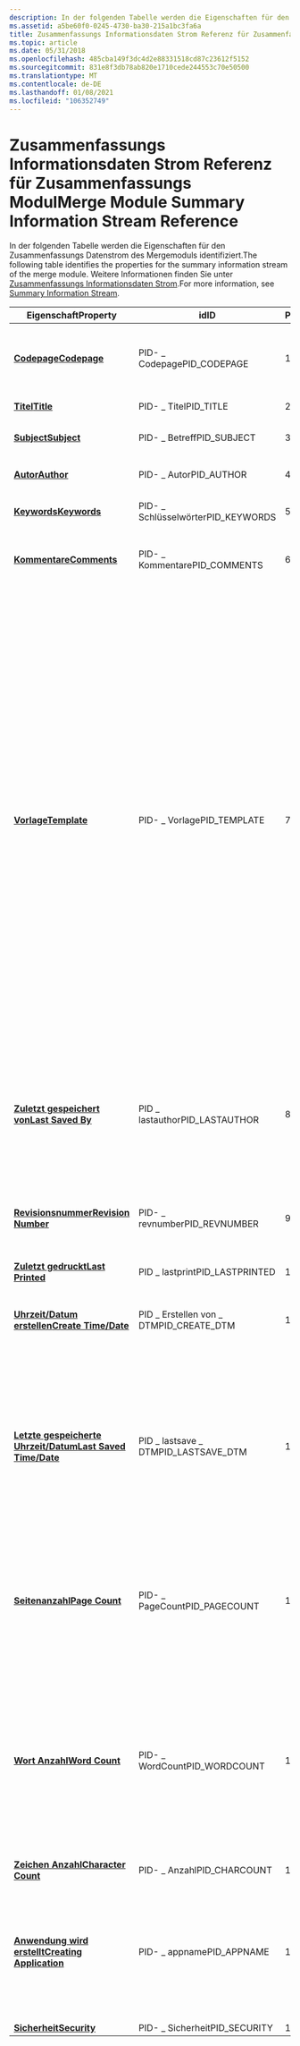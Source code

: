 ```yaml
---
description: In der folgenden Tabelle werden die Eigenschaften für den Zusammenfassungs Datenstrom des Mergemoduls identifiziert. Weitere Informationen finden Sie unter Zusammenfassungs Informationsdaten Strom.
ms.assetid: a5be60f0-0245-4730-ba30-215a1bc3fa6a
title: Zusammenfassungs Informationsdaten Strom Referenz für Zusammenfassungs Modul
ms.topic: article
ms.date: 05/31/2018
ms.openlocfilehash: 485cba149f3dc4d2e88331518cd87c23612f5152
ms.sourcegitcommit: 831e8f3db78ab820e1710cede244553c70e50500
ms.translationtype: MT
ms.contentlocale: de-DE
ms.lasthandoff: 01/08/2021
ms.locfileid: "106352749"
---
```

# <a name="merge-module-summary-information-stream-reference"></a><span data-ttu-id="884d7-104">Zusammenfassungs Informationsdaten Strom Referenz für Zusammenfassungs Modul</span><span class="sxs-lookup"><span data-stu-id="884d7-104">Merge Module Summary Information Stream Reference</span></span>

<span data-ttu-id="884d7-105">In der folgenden Tabelle werden die Eigenschaften für den Zusammenfassungs Datenstrom des Mergemoduls identifiziert.</span><span class="sxs-lookup"><span data-stu-id="884d7-105">The following table identifies the properties for the summary information stream of the merge module.</span></span> <span data-ttu-id="884d7-106">Weitere Informationen finden Sie unter [Zusammenfassungs Informationsdaten Strom](summary-information-stream.md).</span><span class="sxs-lookup"><span data-stu-id="884d7-106">For more information, see [Summary Information Stream](summary-information-stream.md).</span></span>



| <span data-ttu-id="884d7-107">Eigenschaft</span><span class="sxs-lookup"><span data-stu-id="884d7-107">Property</span></span>                                                     | <span data-ttu-id="884d7-108">id</span><span class="sxs-lookup"><span data-stu-id="884d7-108">ID</span></span>                 | <span data-ttu-id="884d7-109">PID</span><span class="sxs-lookup"><span data-stu-id="884d7-109">PID</span></span> | <span data-ttu-id="884d7-110">type</span><span class="sxs-lookup"><span data-stu-id="884d7-110">Type</span></span>         | <span data-ttu-id="884d7-111">BESCHREIBUNG</span><span class="sxs-lookup"><span data-stu-id="884d7-111">Description</span></span>                                                                                                                                                                                                                                                                                                                                                                                                                                                                                                                                                                      |
|--------------------------------------------------------------|--------------------|-----|--------------|----------------------------------------------------------------------------------------------------------------------------------------------------------------------------------------------------------------------------------------------------------------------------------------------------------------------------------------------------------------------------------------------------------------------------------------------------------------------------------------------------------------------------------------------------------------------------------|
| [<span data-ttu-id="884d7-112">**Codepage**</span><span class="sxs-lookup"><span data-stu-id="884d7-112">**Codepage**</span></span>](codepage-summary.md)                         | <span data-ttu-id="884d7-113">PID- \_ Codepage</span><span class="sxs-lookup"><span data-stu-id="884d7-113">PID\_CODEPAGE</span></span>      | <span data-ttu-id="884d7-114">1</span><span class="sxs-lookup"><span data-stu-id="884d7-114">1</span></span>   | <span data-ttu-id="884d7-115">VT \_ I2</span><span class="sxs-lookup"><span data-stu-id="884d7-115">VT\_I2</span></span>       | <span data-ttu-id="884d7-116">Gibt die Codepage an, mit der die Zusammenfassungs Informationen angezeigt werden.</span><span class="sxs-lookup"><span data-stu-id="884d7-116">Identifies the code page used to display the summary information.</span></span>                                                                                                                                                                                                                                                                                                                                                                                                                                                                                                                |
| [<span data-ttu-id="884d7-117">**Titel**</span><span class="sxs-lookup"><span data-stu-id="884d7-117">**Title**</span></span>](title-summary.md)                               | <span data-ttu-id="884d7-118">PID- \_ Titel</span><span class="sxs-lookup"><span data-stu-id="884d7-118">PID\_TITLE</span></span>         | <span data-ttu-id="884d7-119">2</span><span class="sxs-lookup"><span data-stu-id="884d7-119">2</span></span>   | <span data-ttu-id="884d7-120">VT \_ LPSTR</span><span class="sxs-lookup"><span data-stu-id="884d7-120">VT\_LPSTR</span></span>    | <span data-ttu-id="884d7-121">"Mergemodul".</span><span class="sxs-lookup"><span data-stu-id="884d7-121">"merge module".</span></span>                                                                                                                                                                                                                                                                                                                                                                                                                                                                                                                                                                  |
| [<span data-ttu-id="884d7-122">**Subject**</span><span class="sxs-lookup"><span data-stu-id="884d7-122">**Subject**</span></span>](subject-summary.md)                           | <span data-ttu-id="884d7-123">PID- \_ Betreff</span><span class="sxs-lookup"><span data-stu-id="884d7-123">PID\_SUBJECT</span></span>       | <span data-ttu-id="884d7-124">3</span><span class="sxs-lookup"><span data-stu-id="884d7-124">3</span></span>   | <span data-ttu-id="884d7-125">VT \_ LPSTR</span><span class="sxs-lookup"><span data-stu-id="884d7-125">VT\_LPSTR</span></span>    | <span data-ttu-id="884d7-126">[**ProductName**](productname.md) -Eigenschaft.</span><span class="sxs-lookup"><span data-stu-id="884d7-126">[**ProductName**](productname.md) property.</span></span>                                                                                                                                                                                                                                                                                                                                                                                                                                                                                                                                     |
| [<span data-ttu-id="884d7-127">**Autor**</span><span class="sxs-lookup"><span data-stu-id="884d7-127">**Author**</span></span>](author-summary.md)                             | <span data-ttu-id="884d7-128">PID- \_ Autor</span><span class="sxs-lookup"><span data-stu-id="884d7-128">PID\_AUTHOR</span></span>        | <span data-ttu-id="884d7-129">4</span><span class="sxs-lookup"><span data-stu-id="884d7-129">4</span></span>   | <span data-ttu-id="884d7-130">VT \_ LPSTR</span><span class="sxs-lookup"><span data-stu-id="884d7-130">VT\_LPSTR</span></span>    | <span data-ttu-id="884d7-131">[**Hersteller**](manufacturer.md) Eigenschaft.</span><span class="sxs-lookup"><span data-stu-id="884d7-131">[**Manufacturer**](manufacturer.md) property.</span></span>                                                                                                                                                                                                                                                                                                                                                                                                                                                                                                                                   |
| [<span data-ttu-id="884d7-132">**Keywords**</span><span class="sxs-lookup"><span data-stu-id="884d7-132">**Keywords**</span></span>](keywords-summary.md)                         | <span data-ttu-id="884d7-133">PID- \_ Schlüsselwörter</span><span class="sxs-lookup"><span data-stu-id="884d7-133">PID\_KEYWORDS</span></span>      | <span data-ttu-id="884d7-134">5</span><span class="sxs-lookup"><span data-stu-id="884d7-134">5</span></span>   | <span data-ttu-id="884d7-135">VT \_ LPSTR</span><span class="sxs-lookup"><span data-stu-id="884d7-135">VT\_LPSTR</span></span>    | <span data-ttu-id="884d7-136">Mergemodule, MSI, Database.</span><span class="sxs-lookup"><span data-stu-id="884d7-136">MergeModule, MSI, database.</span></span>                                                                                                                                                                                                                                                                                                                                                                                                                                                                                                                                                      |
| [<span data-ttu-id="884d7-137">**Kommentare**</span><span class="sxs-lookup"><span data-stu-id="884d7-137">**Comments**</span></span>](comments-summary.md)                         | <span data-ttu-id="884d7-138">PID- \_ Kommentare</span><span class="sxs-lookup"><span data-stu-id="884d7-138">PID\_COMMENTS</span></span>      | <span data-ttu-id="884d7-139">6</span><span class="sxs-lookup"><span data-stu-id="884d7-139">6</span></span>   | <span data-ttu-id="884d7-140">VT \_ LPSTR</span><span class="sxs-lookup"><span data-stu-id="884d7-140">VT\_LPSTR</span></span>    | <span data-ttu-id="884d7-141">Beschreibt das Mergemodul und seine Komponenten.</span><span class="sxs-lookup"><span data-stu-id="884d7-141">Describes the merge module and its components.</span></span>                                                                                                                                                                                                                                                                                                                                                                                                                                                                                                                                   |
| [<span data-ttu-id="884d7-142">**Vorlage**</span><span class="sxs-lookup"><span data-stu-id="884d7-142">**Template**</span></span>](template-summary.md)                         | <span data-ttu-id="884d7-143">PID- \_ Vorlage</span><span class="sxs-lookup"><span data-stu-id="884d7-143">PID\_TEMPLATE</span></span>      | <span data-ttu-id="884d7-144">7</span><span class="sxs-lookup"><span data-stu-id="884d7-144">7</span></span>   | <span data-ttu-id="884d7-145">VT \_ LPSTR</span><span class="sxs-lookup"><span data-stu-id="884d7-145">VT\_LPSTR</span></span>    | <span data-ttu-id="884d7-146">Von der-Datenbank unterstützte Plattform-und Sprachversionen.</span><span class="sxs-lookup"><span data-stu-id="884d7-146">Platform and language versions supported by database.</span></span> <span data-ttu-id="884d7-147">In jedem Mergemodul erforderlich.</span><span class="sxs-lookup"><span data-stu-id="884d7-147">Required in every merge module.</span></span> <span data-ttu-id="884d7-148">Weitere Informationen finden Sie unter [**Vorlage**](template-summary.md) für die Syntax.</span><span class="sxs-lookup"><span data-stu-id="884d7-148">For more information, see [**Template**](template-summary.md) for the syntax.</span></span> <span data-ttu-id="884d7-149">Für ein Modul, das 64-Bit-Komponenten enthält, muss Intel64 oder x64 festgelegt sein.</span><span class="sxs-lookup"><span data-stu-id="884d7-149">A module that contains 64-bit components must have Intel64 or x64 set.</span></span> <span data-ttu-id="884d7-150">Weitere Informationen finden [Sie unter Verwenden von 64-Bit-Mergemodulen](using-64-bit-merge-modules.md).</span><span class="sxs-lookup"><span data-stu-id="884d7-150">For information, see [Using 64-bit Merge Modules](using-64-bit-merge-modules.md).</span></span><br/> <span data-ttu-id="884d7-151">Listet die numerischen sprach Bezeichner für alle vom Modul unterstützten Sprachen auf.</span><span class="sxs-lookup"><span data-stu-id="884d7-151">Lists the numeric language identifiers for all languages supported by the module.</span></span> <span data-ttu-id="884d7-152">Die erste Sprache in der Liste ist die Standardsprache des Moduls.</span><span class="sxs-lookup"><span data-stu-id="884d7-152">The first language in the list is the default language of the module.</span></span> <span data-ttu-id="884d7-153">Das Angeben von mehr als einer Sprache führt zu einem multisprachmerge.</span><span class="sxs-lookup"><span data-stu-id="884d7-153">Specifying more than one language results in a multilanguage merge.</span></span><br/> |
| [<span data-ttu-id="884d7-154">**Zuletzt gespeichert von**</span><span class="sxs-lookup"><span data-stu-id="884d7-154">**Last Saved By**</span></span>](last-saved-by-summary.md)               | <span data-ttu-id="884d7-155">PID \_ lastauthor</span><span class="sxs-lookup"><span data-stu-id="884d7-155">PID\_LASTAUTHOR</span></span>    | <span data-ttu-id="884d7-156">8</span><span class="sxs-lookup"><span data-stu-id="884d7-156">8</span></span>   | <span data-ttu-id="884d7-157">VT \_ LPSTR</span><span class="sxs-lookup"><span data-stu-id="884d7-157">VT\_LPSTR</span></span>    | <span data-ttu-id="884d7-158">Gibt die Plattform und die Sprache der gepatchten Datenbank mit derselben Syntax wie die [**Vorlagen Zusammenfassungs**](template-summary.md) Eigenschaft an.</span><span class="sxs-lookup"><span data-stu-id="884d7-158">Specifies the platform and language of the patched database using the same syntax as the [**Template Summary**](template-summary.md) property.</span></span>                                                                                                                                                                                                                                                                                                                                                                                                                                  |
| [<span data-ttu-id="884d7-159">**Revisionsnummer**</span><span class="sxs-lookup"><span data-stu-id="884d7-159">**Revision Number**</span></span>](revision-number-summary.md)           | <span data-ttu-id="884d7-160">PID- \_ revnumber</span><span class="sxs-lookup"><span data-stu-id="884d7-160">PID\_REVNUMBER</span></span>     | <span data-ttu-id="884d7-161">9</span><span class="sxs-lookup"><span data-stu-id="884d7-161">9</span></span>   | <span data-ttu-id="884d7-162">VT \_ LPSTR</span><span class="sxs-lookup"><span data-stu-id="884d7-162">VT\_LPSTR</span></span>    | <span data-ttu-id="884d7-163">Die eindeutige GUID für dieses Mergemodul.</span><span class="sxs-lookup"><span data-stu-id="884d7-163">The unique GUID for this merge module.</span></span> <span data-ttu-id="884d7-164">In jedem Mergemodul erforderlich.</span><span class="sxs-lookup"><span data-stu-id="884d7-164">Required in every merge module.</span></span>                                                                                                                                                                                                                                                                                                                                                                                                                                                                                                           |
| [<span data-ttu-id="884d7-165">**Zuletzt gedruckt**</span><span class="sxs-lookup"><span data-stu-id="884d7-165">**Last Printed**</span></span>](last-printed-summary.md)                 | <span data-ttu-id="884d7-166">PID \_ lastprint</span><span class="sxs-lookup"><span data-stu-id="884d7-166">PID\_LASTPRINTED</span></span>   | <span data-ttu-id="884d7-167">11</span><span class="sxs-lookup"><span data-stu-id="884d7-167">11</span></span>  | <span data-ttu-id="884d7-168">VT \_ FILETIME</span><span class="sxs-lookup"><span data-stu-id="884d7-168">VT\_FILETIME</span></span> | <span data-ttu-id="884d7-169">Null.</span><span class="sxs-lookup"><span data-stu-id="884d7-169">Null.</span></span>                                                                                                                                                                                                                                                                                                                                                                                                                                                                                                                                                                            |
| [<span data-ttu-id="884d7-170">**Uhrzeit/Datum erstellen**</span><span class="sxs-lookup"><span data-stu-id="884d7-170">**Create Time/Date**</span></span>](create-time-date-summary.md)         | <span data-ttu-id="884d7-171">PID \_ Erstellen von \_ DTM</span><span class="sxs-lookup"><span data-stu-id="884d7-171">PID\_CREATE\_DTM</span></span>   | <span data-ttu-id="884d7-172">12</span><span class="sxs-lookup"><span data-stu-id="884d7-172">12</span></span>  | <span data-ttu-id="884d7-173">VT \_ FILETIME</span><span class="sxs-lookup"><span data-stu-id="884d7-173">VT\_FILETIME</span></span> | <span data-ttu-id="884d7-174">Das Datum und die Uhrzeit, zu der die Installer-Datenbank erstellt wurde.</span><span class="sxs-lookup"><span data-stu-id="884d7-174">The time and date when the installer database was created.</span></span>                                                                                                                                                                                                                                                                                                                                                                                                                                                                                                                       |
| [<span data-ttu-id="884d7-175">**Letzte gespeicherte Uhrzeit/Datum**</span><span class="sxs-lookup"><span data-stu-id="884d7-175">**Last Saved Time/Date**</span></span>](last-saved-time-date-summary.md) | <span data-ttu-id="884d7-176">PID \_ lastsave \_ DTM</span><span class="sxs-lookup"><span data-stu-id="884d7-176">PID\_LASTSAVE\_DTM</span></span> | <span data-ttu-id="884d7-177">13</span><span class="sxs-lookup"><span data-stu-id="884d7-177">13</span></span>  | <span data-ttu-id="884d7-178">VT \_ FILETIME</span><span class="sxs-lookup"><span data-stu-id="884d7-178">VT\_FILETIME</span></span> | <span data-ttu-id="884d7-179">Anfänglich NULL.</span><span class="sxs-lookup"><span data-stu-id="884d7-179">Initially null.</span></span> <span data-ttu-id="884d7-180">Jedes Mal, wenn ein Benutzer eine Installations Datenbank ändert, wird der Wert zur aktuellen Systemzeit bzw. zum aktuellen System Zeitpunkt aktualisiert, zu der die Merge-Datenbank gespeichert wurde.</span><span class="sxs-lookup"><span data-stu-id="884d7-180">Each time a user changes an installation database the value is updated to the current system time/date at the time the merge database was saved.</span></span>                                                                                                                                                                                                                                                                                                                                                                                                                 |
| [<span data-ttu-id="884d7-181">**Seitenanzahl**</span><span class="sxs-lookup"><span data-stu-id="884d7-181">**Page Count**</span></span>](page-count-summary.md)                     | <span data-ttu-id="884d7-182">PID- \_ PageCount</span><span class="sxs-lookup"><span data-stu-id="884d7-182">PID\_PAGECOUNT</span></span>     | <span data-ttu-id="884d7-183">14</span><span class="sxs-lookup"><span data-stu-id="884d7-183">14</span></span>  | <span data-ttu-id="884d7-184">VT \_ I4</span><span class="sxs-lookup"><span data-stu-id="884d7-184">VT\_I4</span></span>       | <span data-ttu-id="884d7-185">Mindestens erforderliche Installerversion.</span><span class="sxs-lookup"><span data-stu-id="884d7-185">Minimum required installer version.</span></span> <span data-ttu-id="884d7-186">Wird als ganze Zahl in der Form: Major \* 100 + Minor gespeichert.</span><span class="sxs-lookup"><span data-stu-id="884d7-186">Stored as an integer in the form: Major \* 100 + minor.</span></span> <span data-ttu-id="884d7-187">In jedem Mergemodul erforderlich.</span><span class="sxs-lookup"><span data-stu-id="884d7-187">Required in every merge module.</span></span>                                                                                                                                                                                                                                                                                                                                                                                                                                                      |
| [<span data-ttu-id="884d7-188">**Wort Anzahl**</span><span class="sxs-lookup"><span data-stu-id="884d7-188">**Word Count**</span></span>](word-count-summary.md)                     | <span data-ttu-id="884d7-189">PID- \_ WordCount</span><span class="sxs-lookup"><span data-stu-id="884d7-189">PID\_WORDCOUNT</span></span>     | <span data-ttu-id="884d7-190">15</span><span class="sxs-lookup"><span data-stu-id="884d7-190">15</span></span>  | <span data-ttu-id="884d7-191">VT \_ I4</span><span class="sxs-lookup"><span data-stu-id="884d7-191">VT\_I4</span></span>       | <span data-ttu-id="884d7-192">Geben Sie 0 (null) für diese Eigenschaft ein.</span><span class="sxs-lookup"><span data-stu-id="884d7-192">Enter 0 (zero) for this property.</span></span> <span data-ttu-id="884d7-193">Beachten Sie, dass sich Dateien in einem Mergemodul immer innerhalb einer eingebetteten CAB-Datei befinden, unabhängig vom Wert dieser Eigenschaft.</span><span class="sxs-lookup"><span data-stu-id="884d7-193">Note that in a merge module, files are always inside an embedded cabinet file regardless of the value of this property.</span></span> <span data-ttu-id="884d7-194">In jedem Mergemodul erforderlich.</span><span class="sxs-lookup"><span data-stu-id="884d7-194">Required in every merge module.</span></span>                                                                                                                                                                                                                                                                                                                                                                                        |
| [<span data-ttu-id="884d7-195">**Zeichen Anzahl**</span><span class="sxs-lookup"><span data-stu-id="884d7-195">**Character Count**</span></span>](character-count-summary.md)           | <span data-ttu-id="884d7-196">PID- \_ Anzahl</span><span class="sxs-lookup"><span data-stu-id="884d7-196">PID\_CHARCOUNT</span></span>     | <span data-ttu-id="884d7-197">16</span><span class="sxs-lookup"><span data-stu-id="884d7-197">16</span></span>  | <span data-ttu-id="884d7-198">VT \_ I4</span><span class="sxs-lookup"><span data-stu-id="884d7-198">VT\_I4</span></span>       | <span data-ttu-id="884d7-199">Null.</span><span class="sxs-lookup"><span data-stu-id="884d7-199">Null.</span></span>                                                                                                                                                                                                                                                                                                                                                                                                                                                                                                                                                                            |
| [<span data-ttu-id="884d7-200">**Anwendung wird erstellt**</span><span class="sxs-lookup"><span data-stu-id="884d7-200">**Creating Application**</span></span>](creating-application-summary.md) | <span data-ttu-id="884d7-201">PID- \_ appname</span><span class="sxs-lookup"><span data-stu-id="884d7-201">PID\_APPNAME</span></span>       | <span data-ttu-id="884d7-202">18</span><span class="sxs-lookup"><span data-stu-id="884d7-202">18</span></span>  | <span data-ttu-id="884d7-203">VT \_ LPSTR</span><span class="sxs-lookup"><span data-stu-id="884d7-203">VT\_LPSTR</span></span>    | <span data-ttu-id="884d7-204">Anwendung, die zum Erstellen der Installer-Datenbank verwendet wird.</span><span class="sxs-lookup"><span data-stu-id="884d7-204">Application used to create the installer database.</span></span> <span data-ttu-id="884d7-205">In der Regel ist der Wert der Name der Software, mit der dieses Mergemodul erstellt wird.</span><span class="sxs-lookup"><span data-stu-id="884d7-205">Typically, the value is the name of the software used to author this merge module.</span></span>                                                                                                                                                                                                                                                                                                                                                                                                                                            |
| [<span data-ttu-id="884d7-206">**Sicherheit**</span><span class="sxs-lookup"><span data-stu-id="884d7-206">**Security**</span></span>](security-summary.md)                         | <span data-ttu-id="884d7-207">PID- \_ Sicherheit</span><span class="sxs-lookup"><span data-stu-id="884d7-207">PID\_SECURITY</span></span>      | <span data-ttu-id="884d7-208">19</span><span class="sxs-lookup"><span data-stu-id="884d7-208">19</span></span>  | <span data-ttu-id="884d7-209">VT \_ I4</span><span class="sxs-lookup"><span data-stu-id="884d7-209">VT\_I4</span></span>       | <span data-ttu-id="884d7-210">"2".</span><span class="sxs-lookup"><span data-stu-id="884d7-210">"2".</span></span>                                                                                                                                                                                                                                                                                                                                                                                                                                                                                                                                                                             |



 

 

 





